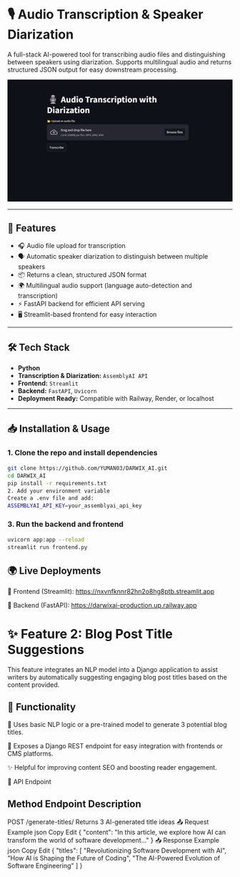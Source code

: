 # 🎙️ Audio Transcription & Speaker Diarization

A full-stack AI-powered tool for transcribing audio files and distinguishing between speakers using diarization. Supports multilingual audio and returns structured JSON output for easy downstream processing.

![app_feature_1_demo](image-1.png)

---

## 🚀 Features

- 🎧 Audio file upload for transcription  
- 🗣️ Automatic speaker diarization to distinguish between multiple speakers  
- 📦 Returns a clean, structured JSON format  
- 🌍 Multilingual audio support (language auto-detection and transcription)  
- ⚡ FastAPI backend for efficient API serving  
- 🖥️ Streamlit-based frontend for easy interaction  

---

## 🛠️ Tech Stack

- **Python**
- **Transcription & Diarization:** `AssemblyAI API`
- **Frontend:** `Streamlit`
- **Backend:** `FastAPI`, `Uvicorn`
- **Deployment Ready:** Compatible with Railway, Render, or localhost

---

## 📥 Installation & Usage

### 1. Clone the repo and install dependencies

```bash
git clone https://github.com/YUMAN03/DARWIX_AI.git
cd DARWIX_AI
pip install -r requirements.txt
2. Add your environment variable
Create a .env file and add:
ASSEMBLYAI_API_KEY=your_assemblyai_api_key
```

### 3. Run the backend and frontend
```bash
uvicorn app:app --reload
streamlit run frontend.py
```
## 🌍 Live Deployments
🔗 Frontend (Streamlit): https://nxvnfknnr82hn2o8hg8ptb.streamlit.app

🔗 Backend (FastAPI): https://darwixai-production.up.railway.app

# ✨ Feature 2: Blog Post Title Suggestions
This feature integrates an NLP model into a Django application to assist writers by automatically suggesting engaging blog post titles based on the content provided.

## 📌 Functionality
🧠 Uses basic NLP logic or a pre-trained model to generate 3 potential blog titles.

🔗 Exposes a Django REST endpoint for easy integration with frontends or CMS platforms.

✨ Helpful for improving content SEO and boosting reader engagement.

🔧 API Endpoint

## Method	Endpoint	Description
POST	/generate-titles/	Returns 3 AI-generated title ideas
📤 Request Example
json
Copy
Edit
{
  "content": "In this article, we explore how AI can transform the world of software development..."
}
📥 Response Example
json
Copy
Edit
{
  "titles": [
    "Revolutionizing Software Development with AI",
    "How AI is Shaping the Future of Coding",
    "The AI-Powered Evolution of Software Engineering"
  ]
}